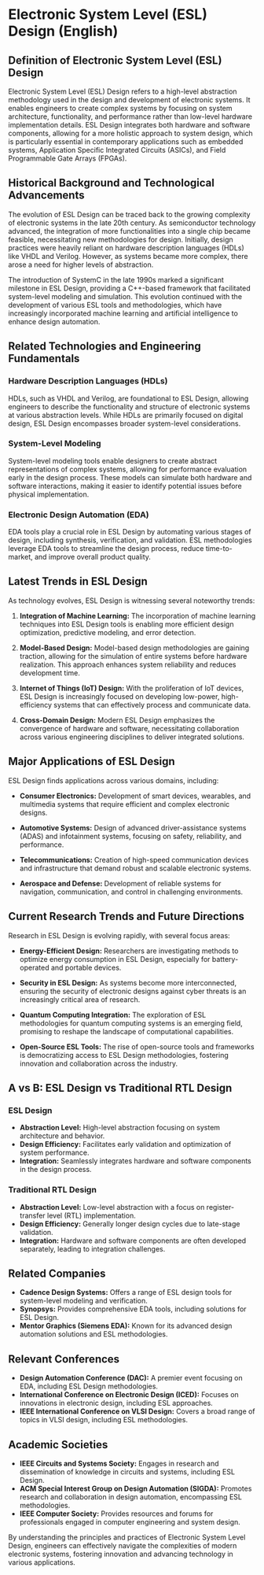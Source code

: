 # Electronic System Level (ESL) Design (English)

## Definition of Electronic System Level (ESL) Design

Electronic System Level (ESL) Design refers to a high-level abstraction methodology used in the design and development of electronic systems. It enables engineers to create complex systems by focusing on system architecture, functionality, and performance rather than low-level hardware implementation details. ESL Design integrates both hardware and software components, allowing for a more holistic approach to system design, which is particularly essential in contemporary applications such as embedded systems, Application Specific Integrated Circuits (ASICs), and Field Programmable Gate Arrays (FPGAs).

## Historical Background and Technological Advancements

The evolution of ESL Design can be traced back to the growing complexity of electronic systems in the late 20th century. As semiconductor technology advanced, the integration of more functionalities into a single chip became feasible, necessitating new methodologies for design. Initially, design practices were heavily reliant on hardware description languages (HDLs) like VHDL and Verilog. However, as systems became more complex, there arose a need for higher levels of abstraction.

The introduction of SystemC in the late 1990s marked a significant milestone in ESL Design, providing a C++-based framework that facilitated system-level modeling and simulation. This evolution continued with the development of various ESL tools and methodologies, which have increasingly incorporated machine learning and artificial intelligence to enhance design automation.

## Related Technologies and Engineering Fundamentals

### Hardware Description Languages (HDLs)

HDLs, such as VHDL and Verilog, are foundational to ESL Design, allowing engineers to describe the functionality and structure of electronic systems at various abstraction levels. While HDLs are primarily focused on digital design, ESL Design encompasses broader system-level considerations.

### System-Level Modeling

System-level modeling tools enable designers to create abstract representations of complex systems, allowing for performance evaluation early in the design process. These models can simulate both hardware and software interactions, making it easier to identify potential issues before physical implementation.

### Electronic Design Automation (EDA)

EDA tools play a crucial role in ESL Design by automating various stages of design, including synthesis, verification, and validation. ESL methodologies leverage EDA tools to streamline the design process, reduce time-to-market, and improve overall product quality.

## Latest Trends in ESL Design

As technology evolves, ESL Design is witnessing several noteworthy trends:

1. **Integration of Machine Learning:** The incorporation of machine learning techniques into ESL Design tools is enabling more efficient design optimization, predictive modeling, and error detection.

2. **Model-Based Design:** Model-based design methodologies are gaining traction, allowing for the simulation of entire systems before hardware realization. This approach enhances system reliability and reduces development time.

3. **Internet of Things (IoT) Design:** With the proliferation of IoT devices, ESL Design is increasingly focused on developing low-power, high-efficiency systems that can effectively process and communicate data.

4. **Cross-Domain Design:** Modern ESL Design emphasizes the convergence of hardware and software, necessitating collaboration across various engineering disciplines to deliver integrated solutions.

## Major Applications of ESL Design

ESL Design finds applications across various domains, including:

- **Consumer Electronics:** Development of smart devices, wearables, and multimedia systems that require efficient and complex electronic designs.
  
- **Automotive Systems:** Design of advanced driver-assistance systems (ADAS) and infotainment systems, focusing on safety, reliability, and performance.

- **Telecommunications:** Creation of high-speed communication devices and infrastructure that demand robust and scalable electronic systems.

- **Aerospace and Defense:** Development of reliable systems for navigation, communication, and control in challenging environments.

## Current Research Trends and Future Directions

Research in ESL Design is evolving rapidly, with several focus areas:

- **Energy-Efficient Design:** Researchers are investigating methods to optimize energy consumption in ESL Design, especially for battery-operated and portable devices.

- **Security in ESL Design:** As systems become more interconnected, ensuring the security of electronic designs against cyber threats is an increasingly critical area of research.

- **Quantum Computing Integration:** The exploration of ESL methodologies for quantum computing systems is an emerging field, promising to reshape the landscape of computational capabilities.

- **Open-Source ESL Tools:** The rise of open-source tools and frameworks is democratizing access to ESL Design methodologies, fostering innovation and collaboration across the industry.

## A vs B: ESL Design vs Traditional RTL Design

### ESL Design

- **Abstraction Level:** High-level abstraction focusing on system architecture and behavior.
- **Design Efficiency:** Facilitates early validation and optimization of system performance.
- **Integration:** Seamlessly integrates hardware and software components in the design process.

### Traditional RTL Design

- **Abstraction Level:** Low-level abstraction with a focus on register-transfer level (RTL) implementation.
- **Design Efficiency:** Generally longer design cycles due to late-stage validation.
- **Integration:** Hardware and software components are often developed separately, leading to integration challenges.

## Related Companies

- **Cadence Design Systems:** Offers a range of ESL design tools for system-level modeling and verification.
- **Synopsys:** Provides comprehensive EDA tools, including solutions for ESL Design.
- **Mentor Graphics (Siemens EDA):** Known for its advanced design automation solutions and ESL methodologies.

## Relevant Conferences

- **Design Automation Conference (DAC):** A premier event focusing on EDA, including ESL Design methodologies.
- **International Conference on Electronic Design (ICED):** Focuses on innovations in electronic design, including ESL approaches.
- **IEEE International Conference on VLSI Design:** Covers a broad range of topics in VLSI design, including ESL methodologies.

## Academic Societies

- **IEEE Circuits and Systems Society:** Engages in research and dissemination of knowledge in circuits and systems, including ESL Design.
- **ACM Special Interest Group on Design Automation (SIGDA):** Promotes research and collaboration in design automation, encompassing ESL methodologies.
- **IEEE Computer Society:** Provides resources and forums for professionals engaged in computer engineering and system design.

By understanding the principles and practices of Electronic System Level Design, engineers can effectively navigate the complexities of modern electronic systems, fostering innovation and advancing technology in various applications.